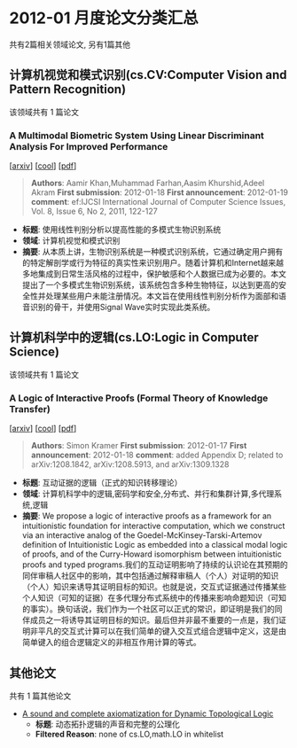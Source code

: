 # 2012-01 月度论文分类汇总

共有2篇相关领域论文, 另有1篇其他

## 计算机视觉和模式识别(cs.CV:Computer Vision and Pattern Recognition)

该领域共有 1 篇论文

### A Multimodal Biometric System Using Linear Discriminant Analysis For Improved Performance 
[[arxiv](https://arxiv.org/abs/1201.3720)] [[cool](https://papers.cool/arxiv/1201.3720)] [[pdf](https://arxiv.org/pdf/1201.3720)]
> **Authors**: Aamir Khan,Muhammad Farhan,Aasim Khurshid,Adeel Akram
> **First submission**: 2012-01-18
> **First announcement**: 2012-01-19
> **comment**: ef:IJCSI International Journal of Computer Science Issues, Vol. 8, Issue 6, No 2, 2011, 122-127
- **标题**: 使用线性判别分析以提高性能的多模式生物识别系统
- **领域**: 计算机视觉和模式识别
- **摘要**: 从本质上讲，生物识别系统是一种模式识别系统，它通过确定用户拥有的特定解剖学或行为特征的真实性来识别用户。随着计算机和Internet越来越多地集成到日常生活风格的过程中，保护敏感和个人数据已成为必要的。本文提出了一个多模式生物识别系统，该系统包含多种生物特征，以达到更高的安全性并处理某些用户未能注册情况。本文旨在使用线性判别分析作为面部和语音识别的骨干，并使用Signal Wave实时实现此类系统。

## 计算机科学中的逻辑(cs.LO:Logic in Computer Science)

该领域共有 1 篇论文

### A Logic of Interactive Proofs (Formal Theory of Knowledge Transfer) 
[[arxiv](https://arxiv.org/abs/1201.3667)] [[cool](https://papers.cool/arxiv/1201.3667)] [[pdf](https://arxiv.org/pdf/1201.3667)]
> **Authors**: Simon Kramer
> **First submission**: 2012-01-17
> **First announcement**: 2012-01-18
> **comment**: added Appendix D; related to arXiv:1208.1842, arXiv:1208.5913, and arXiv:1309.1328
- **标题**: 互动证据的逻辑（正式的知识转移理论）
- **领域**: 计算机科学中的逻辑,密码学和安全,分布式、并行和集群计算,多代理系统,逻辑
- **摘要**: We propose a logic of interactive proofs as a framework for an intuitionistic foundation for interactive computation, which we construct via an interactive analog of the Goedel-McKinsey-Tarski-Artemov definition of Intuitionistic Logic as embedded into a classical modal logic of proofs, and of the Curry-Howard isomorphism between intuitionistic proofs and typed programs.我们的互动证明影响了持续的认识论在其预期的同伴审稿人社区中的影响，其中包括通过解释审稿人（个人）对证明的知识（个人）知识来诱导其证明目标的知识。也就是说，交互式证据通过传播某些个人知识（可知的证据）在多代理分布式系统中的传播来影响命题知识（可知的事实）。换句话说，我们作为一个社区可以正式的常识，即证明是我们的同伴成员之一将诱导其证明目标的知识。最后但并非最不重要的一点是，我们证明非平凡的交​​互式计算可以在我们简单的键入交互式组合逻辑中定义，这是由简单键入的组合逻辑定义的非相互作用计算的等式。

## 其他论文

共有 1 篇其他论文

- [A sound and complete axiomatization for Dynamic Topological Logic](https://arxiv.org/abs/1201.5162)
  - **标题**: 动态拓扑逻辑的声音和完整的公理化
  - **Filtered Reason**: none of cs.LO,math.LO in whitelist

